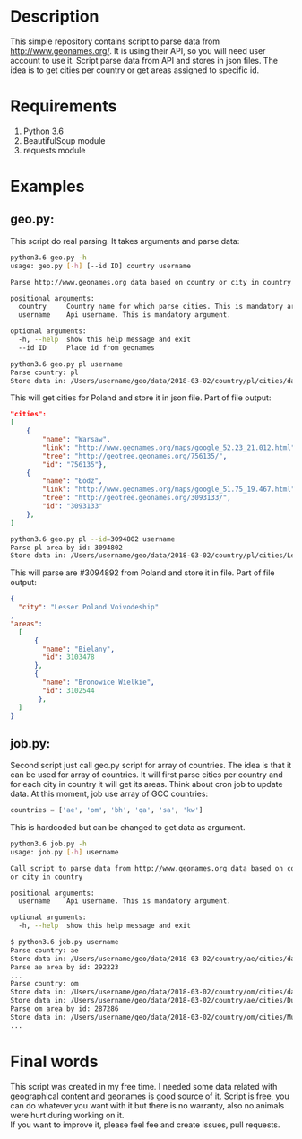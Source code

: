# Description

This simple repository contains script to parse data from http://www.geonames.org/.
It is using their API, so you will need user account to use it.
Script parse data from API and stores in json files.
The idea is to get cities per country or get areas assigned to specific id.

# Requirements

1. Python 3.6
2. BeautifulSoup module
3. requests module

# Examples

## geo.py:

This script do real parsing. It takes arguments and parse data:
```bash
python3.6 geo.py -h
usage: geo.py [-h] [--id ID] country username

Parse http://www.geonames.org data based on country or city in country

positional arguments:
  country     Country name for which parse cities. This is mandatory argument.
  username    Api username. This is mandatory argument.

optional arguments:
  -h, --help  show this help message and exit
  --id ID     Place id from geonames
``` 

```bash
python3.6 geo.py pl username
Parse country: pl
Store data in: /Users/username/geo/data/2018-03-02/country/pl/cities/data.json
```

This will get cities for Poland and store it in json file. Part of file output:

```json
"cities": 
[
    {
        "name": "Warsaw", 
        "link": "http://www.geonames.org/maps/google_52.23_21.012.html", 
        "tree": "http://geotree.geonames.org/756135/", 
        "id": "756135"}, 
    {
        "name": "Łódź",
        "link": "http://www.geonames.org/maps/google_51.75_19.467.html",
        "tree": "http://geotree.geonames.org/3093133/", 
        "id": "3093133"
    },
]
```

```bash
python3.6 geo.py pl --id=3094802 username
Parse pl area by id: 3094802
Store data in: /Users/username/geo/data/2018-03-02/country/pl/cities/Lesser Poland Voivodeship.json
```

This will parse are #3094892 from Poland and store it in file. Part of file output:

```json
{
  "city": "Lesser Poland Voivodeship"
, 
"areas": 
  [
      {
        "name": "Bielany", 
        "id": 3103478
      }, 
      {
        "name": "Bronowice Wielkie", 
        "id": 3102544
       },
  ]
}

```

## job.py:

Second script just call geo.py script for array of countries. The idea is that it can be used for array of countries.
It will first parse cities per country and for each city in country it will get its areas.
Think about cron job to update data. At this moment, job use array of GCC countries:
```python 
countries = ['ae', 'om', 'bh', 'qa', 'sa', 'kw']
```
This is hardcoded but can be changed to get data as argument.

```bash
python3.6 job.py -h
usage: job.py [-h] username

Call script to parse data from http://www.geonames.org data based on country
or city in country

positional arguments:
  username    Api username. This is mandatory argument.

optional arguments:
  -h, --help  show this help message and exit
```

```bash
$ python3.6 job.py username
Parse country: ae
Store data in: /Users/username/geo/data/2018-03-02/country/ae/cities/data.json
Parse ae area by id: 292223
...
Parse country: om
Store data in: /Users/username/geo/data/2018-03-02/country/om/cities/data.json
Store data in: /Users/username/geo/data/2018-03-02/country/ae/cities/Dubai.json
Parse om area by id: 287286
Store data in: /Users/username/geo/data/2018-03-02/country/om/cities/Muscat.json
...
```


# Final words

This script was created in my free time. I needed some data related with 
geographical content and geonames is good source of it. Script is free, you can do whatever you want with it but there is no warranty,
also no animals were hurt during working on it.   
If you want to improve it, please feel fee and create issues, pull requests.
